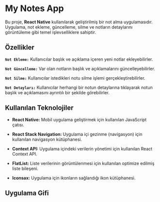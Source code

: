 # My Notes App

Bu proje, **React Native** kullanılarak geliştirilmiş bir not alma uygulamasıdır. Uygulama, not ekleme, güncelleme, silme ve notların detaylarını görüntüleme gibi temel işlevselliklere sahiptir.

## Özellikler

**`Not Ekleme:`** Kullanıcılar başlık ve açıklama içeren yeni notlar ekleyebilirler.

**`Not Güncelleme:`** Var olan notların başlık ve açıklamalarını güncelleyebilirler.

**`Not Silme:`** Kullanıcılar istedikleri notu silme işlemi gerçekleştirebilirler.

**`Not Detayları:`** Kullanıcılar herhangi bir notun detaylarına tıklayarak notun başlık ve açıklamasını ayrıntılı bir şekilde görebilirler.

## Kullanılan Teknolojiler

* **React Native:** Mobil uygulama geliştirmek için kullanılan JavaScript çatısı.

* **React Stack Navigation:** Uygulama içi gezinme (navigasyon) için kullanılan navigasyon kütüphanesi.

* **Context API:** Uygulama içindeki verilerin yönetimi için kullanılan React Context API.

* **FlatList:** Liste verilerinin görüntülenmesi için kullanılan optimize edilmiş liste bileşeni.
  
* **Iconsax:** Uygulama için ikonların sağlandığı ikon kütüphanesi.

## Uygulama Gifi



